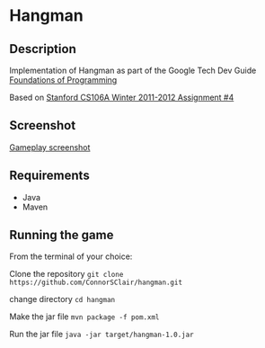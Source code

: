 # Hangman 

## Description
Implementation of Hangman as part of the Google Tech Dev Guide [Foundations of Programming](https://techdevguide.withgoogle.com/paths/foundational/hangman-challenge-archetypal/#! "Link")

Based on [Stanford CS106A Winter 2011-2012 Assignment #4](https://web.stanford.edu/class/archive/cs/cs106a/cs106a.1124/handouts/200%20Assignment%204.pdf
 "Assignment Tasksheet")

## Screenshot
[Gameplay screenshot](Images/hangman-screenshot.png "Gameplay Screenshot")

## Requirements
- Java 
- Maven

## Running the game 
From the terminal of your choice:

Clone the repository 
`git clone https://github.com/ConnorSClair/hangman.git`

change directory
`cd hangman`

Make the jar file
`mvn package -f pom.xml`

Run the jar file 
`java -jar target/hangman-1.0.jar`

